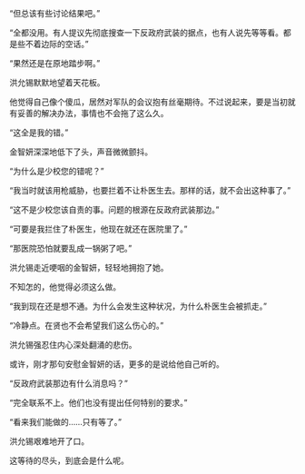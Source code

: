 “但总该有些讨论结果吧。”

“全都没用。有人提议先彻底搜查一下反政府武装的据点，也有人说先等等看。都是些不着边际的空话。”

“果然还是在原地踏步啊。”

洪允锡默默地望着天花板。

他觉得自己像个傻瓜，居然对军队的会议抱有丝毫期待。不过说起来，要是当初就有妥善的解决办法，事情也不会拖了这么久。

“这全是我的错。”

金智妍深深地低下了头，声音微微颤抖。

“为什么是少校您的错呢？”

“我当时就该用枪威胁，也要拦着不让朴医生去。那样的话，就不会出这种事了。”

“这不是少校您该自责的事。问题的根源在反政府武装那边。”

“可要是我拦住了朴医生，他现在就还在医院里了。”

“那医院恐怕就要乱成一锅粥了吧。”

洪允锡走近哽咽的金智妍，轻轻地拥抱了她。

不知怎的，他觉得必须这么做。

“我到现在还是想不通。为什么会发生这种状况，为什么朴医生会被抓走。”

“冷静点。在贤也不会希望我们这么伤心的。”

洪允锡强忍住内心深处翻涌的悲伤。

或许，刚才那句安慰金智妍的话，更多的是说给他自己听的。

“反政府武装那边有什么消息吗？”

“完全联系不上。他们也没有提出任何特别的要求。”

“看来我们能做的……只有等了。”

洪允锡艰难地开了口。

这等待的尽头，到底会是什么呢。